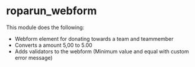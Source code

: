# roparun_webform
This module does the following:

* Webform element for donating towards a team and teammember
* Converts a amount 5,00 to 5.00
* Adds validators to the webform (Minimum value and equal with custom error message)
